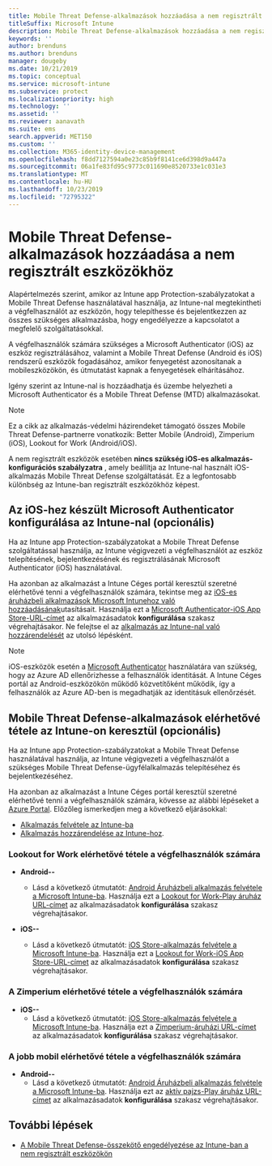 ```yaml
---
title: Mobile Threat Defense-alkalmazások hozzáadása a nem regisztrált eszközökhöz
titleSuffix: Microsoft Intune
description: Mobile Threat Defense-alkalmazások hozzáadása a nem regisztrált eszközökhöz az eszköz felhasználói számára.
keywords: ''
author: brenduns
ms.author: brenduns
manager: dougeby
ms.date: 10/21/2019
ms.topic: conceptual
ms.service: microsoft-intune
ms.subservice: protect
ms.localizationpriority: high
ms.technology: ''
ms.assetid: ''
ms.reviewer: aanavath
ms.suite: ems
search.appverid: MET150
ms.custom: ''
ms.collection: M365-identity-device-management
ms.openlocfilehash: f8dd7127594a0e23c85b9f8141ce6d398d9a447a
ms.sourcegitcommit: 06a1fe83fd95c9773c011690e8520733e1c031e3
ms.translationtype: MT
ms.contentlocale: hu-HU
ms.lasthandoff: 10/23/2019
ms.locfileid: "72795322"
---
```

# <a name="add-mobile-threat-defense-apps-to-unenrolled-devices"></a>Mobile Threat Defense-alkalmazások hozzáadása a nem regisztrált eszközökhöz

Alapértelmezés szerint, amikor az Intune app Protection-szabályzatokat a Mobile Threat Defense használatával használja, az Intune-nal megtekintheti a végfelhasználót az eszközön, hogy telepíthesse és bejelentkezzen az összes szükséges alkalmazásba, hogy engedélyezze a kapcsolatot a megfelelő szolgáltatásokkal.

A végfelhasználók számára szükséges a Microsoft Authenticator (iOS) az eszköz regisztrálásához, valamint a Mobile Threat Defense (Android és iOS) rendszerű eszközök fogadásához, amikor fenyegetést azonosítanak a mobileszközökön, és útmutatást kapnak a fenyegetések elhárításához.

Igény szerint az Intune-nal is hozzáadhatja és üzembe helyezheti a Microsoft Authenticator és a Mobile Threat Defense (MTD) alkalmazásokat.

> [!NOTE] 
> Ez a cikk az alkalmazás-védelmi házirendeket támogató összes Mobile Threat Defense-partnerre vonatkozik: Better Mobile (Android), Zimperium (iOS), Lookout for Work (Android/iOS).
> 
> A nem regisztrált eszközök esetében **nincs szükség iOS-es alkalmazás-konfigurációs szabályzatra** , amely beállítja az Intune-nal használt iOS-alkalmazás Mobile Threat Defense szolgáltatását. Ez a legfontosabb különbség az Intune-ban regisztrált eszközökhöz képest. 

## <a name="configure-microsoft-authenticator-for-ios-via-intune-optional"></a>Az iOS-hez készült Microsoft Authenticator konfigurálása az Intune-nal (opcionális)
Ha az Intune app Protection-szabályzatokat a Mobile Threat Defense szolgáltatással használja, az Intune végigvezeti a végfelhasználót az eszköz telepítésének, bejelentkezésének és regisztrálásának Microsoft Authenticator (iOS) használatával.

Ha azonban az alkalmazást a Intune Céges portál keresztül szeretné elérhetővé tenni a végfelhasználók számára, tekintse meg az [iOS-es áruházbeli alkalmazások Microsoft Intunehoz való hozzáadásának](../apps/store-apps-ios.md)utasításait. Használja ezt a [Microsoft Authenticator-iOS App Store-URL-címet](https://itunes.apple.com/us/app/microsoft-authenticator/id983156458?mt=8) az alkalmazásadatok **konfigurálása** szakasz végrehajtásakor. Ne felejtse el az [alkalmazás az Intune-nal való hozzárendelését](../apps/apps-deploy.md) az utolsó lépésként.

> [!NOTE] 
> iOS-eszközök esetén a [Microsoft Authenticator](https://docs.microsoft.com/azure/multi-factor-authentication/end-user/microsoft-authenticator-app-how-to) használatára van szükség, hogy az Azure AD ellenőrizhesse a felhasználók identitását. A Intune Céges portál az Android-eszközökön működő közvetítőként működik, így a felhasználók az Azure AD-ben is megadhatják az identitásuk ellenőrzését.

## <a name="making-mobile-threat-defense-apps-available-via-intune-optional"></a>Mobile Threat Defense-alkalmazások elérhetővé tétele az Intune-on keresztül (opcionális)
Ha az Intune app Protection-szabályzatokat a Mobile Threat Defense használatával használja, az Intune végigvezeti a végfelhasználót a szükséges Mobile Threat Defense-ügyfélalkalmazás telepítéséhez és bejelentkezéséhez. 

Ha azonban az alkalmazást a Intune Céges portál keresztül szeretné elérhetővé tenni a végfelhasználók számára, kövesse az alábbi lépéseket a [Azure Portal](https://portal.azure.com/). Előzőleg ismerkedjen meg a következő eljárásokkal:

- [Alkalmazás felvétele az Intune-ba](../apps/apps-add.md)
- [Alkalmazás hozzárendelése az Intune-hoz](../apps/apps-deploy.md).

### <a name="making-lookout-for-work-available-to-end-users"></a>Lookout for Work elérhetővé tétele a végfelhasználók számára
- **Android--**  
  - Lásd a következő útmutatót: [Android Áruházbeli alkalmazás felvétele a Microsoft Intune-ba](../apps/store-apps-android.md). Használja ezt a [Lookout for Work-Play áruház URL-címet](https://play.google.com/store/apps/details?id=com.lookout.enterprise) az alkalmazásadatok **konfigurálása** szakasz végrehajtásakor.

- **iOS--**
  - Lásd a következő útmutatót: [iOS Store-alkalmazás felvétele a Microsoft Intune-ba](../apps/store-apps-ios.md). Használja ezt a [Lookout for Work-iOS App Store-URL-címet](https://itunes.apple.com/us/app/lookout-for-work/id997193468?mt=8) az alkalmazásadatok **konfigurálása** szakasz végrehajtásakor.

<!-- ### Making Symantec Endpoint Protection Mobile available to end users
- **Android**
  - See the instructions for [adding Android store apps to Microsoft Intune](../apps/store-apps-android.md). When completing the **Configure app information** section, use this [SEP Mobile app store URL](https://play.google.com/store/apps/details?id=com.skycure.skycure). For **Minimum operating system**, select **Android 4.0 (Ice Cream Sandwich)**.

- **iOS**
  - See the instructions for [adding iOS store apps to Microsoft Intune](../apps/store-apps-ios.md). Use this [SEP Mobile - App Store URL](https://itunes.apple.com/us/app/skycure/id695620821?mt=8) when completing the **Configure app information** section.

### Making Check Point SandBlast Mobile available to end users
- **Android**  
  - See the instructions for [adding Android store apps to Microsoft Intune](../apps/store-apps-android.md). Use this [Check Point SandBlast Mobile - Play Store URL](https://play.google.com/store/apps/details?id=com.lacoon.security.fox) when completing the **Configure app information** section. 

- **iOS**
  - See the instructions for [adding iOS store apps to Microsoft Intune](../apps/store-apps-ios.md). Use this [Check Point SandBlast Mobile - App Store URL](https://apps.apple.com/us/app/sandblast-mobile-protect/id1006390797) when completing the **Configure app information** section. -->

### <a name="making-zimperium-available-to-end-users"></a>A Zimperium elérhetővé tétele a végfelhasználók számára
<!-- - **Android**
  - See the instructions for [adding Android store apps to Microsoft Intune](../apps/store-apps-android.md). Use this [Zimperium - Play Store URL](https://play.google.com/store/apps/details?id=com.zimperium.zips&hl=en) when completing the **Configure app information** section. -->
- **iOS--**
  - Lásd a következő útmutatót: [iOS Store-alkalmazás felvétele a Microsoft Intune-ba](../apps/store-apps-ios.md). Használja ezt a [Zimperium-áruházi URL-címet](https://itunes.apple.com/us/app/zimperium-zips/id1030924459?mt=8) az alkalmazásadatok **konfigurálása** szakasz végrehajtásakor.
 
<!-- ### Making Pradeo available to end users
- **Android**
  - See the instructions for [adding Android store apps to Microsoft Intune](../apps/store-apps-android.md). Use this [Pradeo - Play Store URL](https://play.google.com/store/apps/details?id=net.pradeo.service&hl=en_US) when completing the **Configure app information** section.

- **iOS**
  - See the instructions for [adding iOS store apps to Microsoft Intune](../apps/store-apps-ios.md). Use this [Pradeo - App Store URL](https://itunes.apple.com/us/app/pradeo-agent/id547979360?mt=8) when completing the **Configure app information** section. -->

### <a name="making-better-mobile-available-to-end-users"></a>A jobb mobil elérhetővé tétele a végfelhasználók számára 
- **Android--**
  - Lásd a következő útmutatót: [Android Áruházbeli alkalmazás felvétele a Microsoft Intune-ba](../apps/store-apps-android.md). Használja ezt az [aktív pajzs-Play áruház URL-címet](https://play.google.com/store/apps/details?id=com.better.active.shield.enterprise) az alkalmazásadatok **konfigurálása** szakasz végrehajtásakor.
<!-- - **iOS**
  - See the instructions for [adding iOS store apps to Microsoft Intune](../apps/store-apps-ios.md). Use this [ActiveShield - App Store URL](https://itunes.apple.com/us/app/activeshield/id980234260?mt=8&uo=4) when completing the **Configure app information** section. -->

<!-- ### Making Sophos available to end users
- **Android**
  - See the instructions for [adding Android store apps to Microsoft Intune](../apps/store-apps-android.md). Use this [Sophos - Play Store URL](https://play.google.com/store/apps/details?id=com.sophos.smsec) when completing the **Configure app information** section.

- **iOS**
  - See the instructions for [adding iOS store apps to Microsoft Intune](../apps/store-apps-ios.md). Use this [ActiveShield - App Store URL](https://itunes.apple.com/us/app/sophos-mobile-security/id1086924662?mt=8) when completing the **Configure app information** section.

### Making Wandera available to end users
- **Android**
  - See the instructions for [adding Android store apps to Microsoft Intune](../apps/store-apps-android.md). Use this [Wandera Mobile - Play Store URL](https://play.google.com/store/apps/details?id=com.wandera.android) when completing the **Configure app information** section. For **Minimum operating system**, select **Android 5.0**.

- **iOS**
  - See the instructions for [adding iOS store apps to Microsoft Intune](../apps/store-apps-ios.md). Use this [Wandera Mobile - - App Store URL](https://itunes.apple.com/app/wandera/id605469330) when completing the **Configure app information** section. -->

## <a name="next-steps"></a>További lépések  

- [A Mobile Threat Defense-összekötő engedélyezése az Intune-ban a nem regisztrált eszközökön](~/protect/mtd-enable-unenrolled-devices.md)

